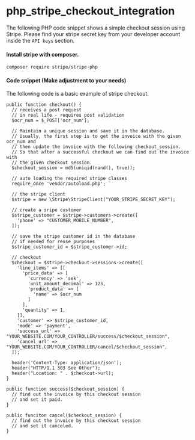 # php_stripe_checkout_integration
The following PHP code snippet shows a simple checkout session using Stripe. Please find your stripe secret key from your developer account inside the `API keys` section.

#### Install stripe with composer.
```
composer require stripe/stripe-php
```

#### Code snippet (Make adjustment to your needs)
The following code is a basic example of stripe checkout.

```
public function checkout() {
  // receives a post request
  // in real life - requires post validation
  $ocr_num = $_POST['ocr_num'];

  // Maintain a unique session and save it in the database.
  // Usually, the first step is to get the invoice with the given ocr_num and
  // then update the invoice with the following checkout_session.
  // So that after a successful checkout we can find out the invoice with
  // the given checkout session.
  $checkout_session = md5(uniqid(rand(), true));

  // auto loading the required stripe classes
  require_once 'vendor/autoload.php';
  
  // the stripe client
  $stripe = new \Stripe\StripeClient("YOUR_STRIPE_SECRET_KEY");
  
  // create a sripe customer
  $stripe_customer = $stripe->customers->create([
    'phone' => "CUSTOMER_MOBILE_NUMBER",
  ]);
  
  // save the stripe customer id in the database
  // if needed for reuse purposes
  $stripe_customer_id = $stripe_customer->id;
  
  // checkout
  $checkout = $stripe->checkout->sessions->create([
    'line_items' => [[
      'price_data' => [
        'currency' => 'sek',
        'unit_amount_decimal' => 123,
        'product_data' => [
          'name' => $ocr_num
        ]
      ],
      'quantity' => 1,
    ]],
    'customer' => $stripe_customer_id,
    'mode' => 'payment',
    'success_url' => "YOUR_WEBSITE.COM/YOUR_CONTROLLER/success/$checkout_session",
    'cancel_url' => "YOUR_WEBSITE.COM/YOUR_CONTROLLER/cancel/$checkout_session",
  ]);
  
  header('Content-Type: application/json');
  header("HTTP/1.1 303 See Other");
  header("Location: " . $checkout->url);
}

public function success($checkout_session) {
  // find out the invoice by this checkout session
  // and set it paid.
}

public funciton cancel($checkout_session) {
  // find out the invoice by this checkout session
  // and set it canceled.
}
```
